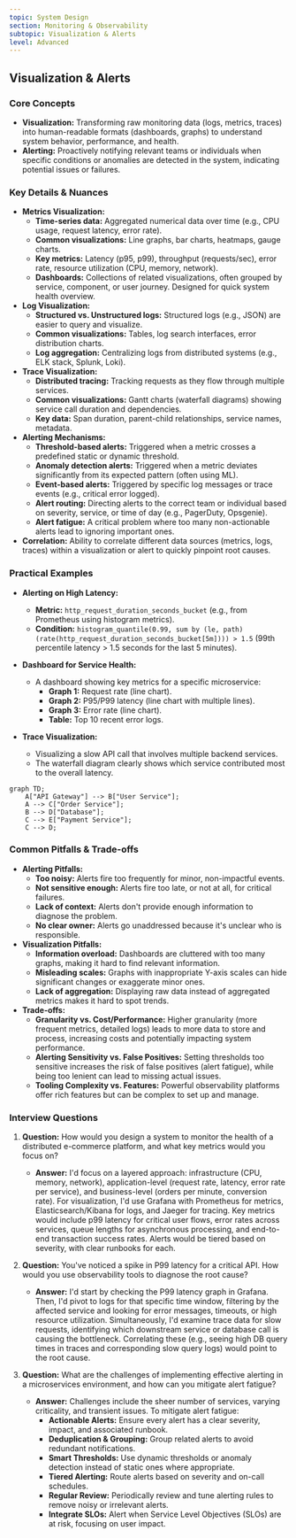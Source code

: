 ```yaml
---
topic: System Design
section: Monitoring & Observability
subtopic: Visualization & Alerts
level: Advanced
---
```


## Visualization & Alerts
### Core Concepts

*   **Visualization:** Transforming raw monitoring data (logs, metrics, traces) into human-readable formats (dashboards, graphs) to understand system behavior, performance, and health.
*   **Alerting:** Proactively notifying relevant teams or individuals when specific conditions or anomalies are detected in the system, indicating potential issues or failures.

### Key Details & Nuances

*   **Metrics Visualization:**
    *   **Time-series data:** Aggregated numerical data over time (e.g., CPU usage, request latency, error rate).
    *   **Common visualizations:** Line graphs, bar charts, heatmaps, gauge charts.
    *   **Key metrics:** Latency (p95, p99), throughput (requests/sec), error rate, resource utilization (CPU, memory, network).
    *   **Dashboards:** Collections of related visualizations, often grouped by service, component, or user journey. Designed for quick system health overview.
*   **Log Visualization:**
    *   **Structured vs. Unstructured logs:** Structured logs (e.g., JSON) are easier to query and visualize.
    *   **Common visualizations:** Tables, log search interfaces, error distribution charts.
    *   **Log aggregation:** Centralizing logs from distributed systems (e.g., ELK stack, Splunk, Loki).
*   **Trace Visualization:**
    *   **Distributed tracing:** Tracking requests as they flow through multiple services.
    *   **Common visualizations:** Gantt charts (waterfall diagrams) showing service call duration and dependencies.
    *   **Key data:** Span duration, parent-child relationships, service names, metadata.
*   **Alerting Mechanisms:**
    *   **Threshold-based alerts:** Triggered when a metric crosses a predefined static or dynamic threshold.
    *   **Anomaly detection alerts:** Triggered when a metric deviates significantly from its expected pattern (often using ML).
    *   **Event-based alerts:** Triggered by specific log messages or trace events (e.g., critical error logged).
    *   **Alert routing:** Directing alerts to the correct team or individual based on severity, service, or time of day (e.g., PagerDuty, Opsgenie).
    *   **Alert fatigue:** A critical problem where too many non-actionable alerts lead to ignoring important ones.
*   **Correlation:** Ability to correlate different data sources (metrics, logs, traces) within a visualization or alert to quickly pinpoint root causes.

### Practical Examples

*   **Alerting on High Latency:**
    *   **Metric:** `http_request_duration_seconds_bucket` (e.g., from Prometheus using histogram metrics).
    *   **Condition:** `histogram_quantile(0.99, sum by (le, path) (rate(http_request_duration_seconds_bucket[5m]))) > 1.5` (99th percentile latency > 1.5 seconds for the last 5 minutes).

*   **Dashboard for Service Health:**
    *   A dashboard showing key metrics for a specific microservice:
        *   **Graph 1:** Request rate (line chart).
        *   **Graph 2:** P95/P99 latency (line chart with multiple lines).
        *   **Graph 3:** Error rate (line chart).
        *   **Table:** Top 10 recent error logs.

*   **Trace Visualization:**
    *   Visualizing a slow API call that involves multiple backend services.
    *   The waterfall diagram clearly shows which service contributed most to the overall latency.

```mermaid
graph TD;
    A["API Gateway"] --> B["User Service"];
    A --> C["Order Service"];
    B --> D["Database"];
    C --> E["Payment Service"];
    C --> D;
```

### Common Pitfalls & Trade-offs

*   **Alerting Pitfalls:**
    *   **Too noisy:** Alerts fire too frequently for minor, non-impactful events.
    *   **Not sensitive enough:** Alerts fire too late, or not at all, for critical failures.
    *   **Lack of context:** Alerts don't provide enough information to diagnose the problem.
    *   **No clear owner:** Alerts go unaddressed because it's unclear who is responsible.
*   **Visualization Pitfalls:**
    *   **Information overload:** Dashboards are cluttered with too many graphs, making it hard to find relevant information.
    *   **Misleading scales:** Graphs with inappropriate Y-axis scales can hide significant changes or exaggerate minor ones.
    *   **Lack of aggregation:** Displaying raw data instead of aggregated metrics makes it hard to spot trends.
*   **Trade-offs:**
    *   **Granularity vs. Cost/Performance:** Higher granularity (more frequent metrics, detailed logs) leads to more data to store and process, increasing costs and potentially impacting system performance.
    *   **Alerting Sensitivity vs. False Positives:** Setting thresholds too sensitive increases the risk of false positives (alert fatigue), while being too lenient can lead to missing actual issues.
    *   **Tooling Complexity vs. Features:** Powerful observability platforms offer rich features but can be complex to set up and manage.

### Interview Questions

1.  **Question:** How would you design a system to monitor the health of a distributed e-commerce platform, and what key metrics would you focus on?
    *   **Answer:** I'd focus on a layered approach: infrastructure (CPU, memory, network), application-level (request rate, latency, error rate per service), and business-level (orders per minute, conversion rate). For visualization, I'd use Grafana with Prometheus for metrics, Elasticsearch/Kibana for logs, and Jaeger for tracing. Key metrics would include p99 latency for critical user flows, error rates across services, queue lengths for asynchronous processing, and end-to-end transaction success rates. Alerts would be tiered based on severity, with clear runbooks for each.

2.  **Question:** You've noticed a spike in P99 latency for a critical API. How would you use observability tools to diagnose the root cause?
    *   **Answer:** I'd start by checking the P99 latency graph in Grafana. Then, I'd pivot to logs for that specific time window, filtering by the affected service and looking for error messages, timeouts, or high resource utilization. Simultaneously, I'd examine trace data for slow requests, identifying which downstream service or database call is causing the bottleneck. Correlating these (e.g., seeing high DB query times in traces and corresponding slow query logs) would point to the root cause.

3.  **Question:** What are the challenges of implementing effective alerting in a microservices environment, and how can you mitigate alert fatigue?
    *   **Answer:** Challenges include the sheer number of services, varying criticality, and transient issues. To mitigate alert fatigue:
        *   **Actionable Alerts:** Ensure every alert has a clear severity, impact, and associated runbook.
        *   **Deduplication & Grouping:** Group related alerts to avoid redundant notifications.
        *   **Smart Thresholds:** Use dynamic thresholds or anomaly detection instead of static ones where appropriate.
        *   **Tiered Alerting:** Route alerts based on severity and on-call schedules.
        *   **Regular Review:** Periodically review and tune alerting rules to remove noisy or irrelevant alerts.
        *   **Integrate SLOs:** Alert when Service Level Objectives (SLOs) are at risk, focusing on user impact.